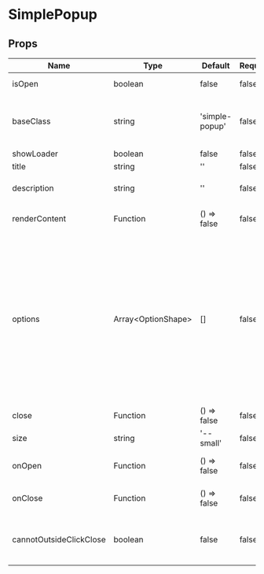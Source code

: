 # SimplePopup

## Props
| Name                    | Type                     | Default        | Required | Description                                                                                                                                                                                                                                                                                                                                      |
| ----------------------- | ------------------------ | -------------- | -------- | ------------------------------------------------------------------------------------------------------------------------------------------------------------------------------------------------------------------------------------------------------------------------------------------------------------------------------------------------ |
| isOpen                  | boolean                  | false          | false    | if true, component will be visible                                                                                                                                                                                                                                                                                                               |
| baseClass               | string                   | 'simple-popup' | false    | css class given to root div of this component. All child css classes will<br>have `baseClass` prepended to it                                                                                                                                                                                                                                    |
| showLoader              | boolean                  | false          | false    | if true, loader shows                                                                                                                                                                                                                                                                                                                            |
| title                   | string                   | ''             | false    | String title for modal                                                                                                                                                                                                                                                                                                                           |
| description             | string                   | ''             | false    | String that displays in `div.${baseClass}__body` of modal                                                                                                                                                                                                                                                                                        |
| renderContent           | Function                 | () => false    | false    | Function that renders jsx in place of `description`                                                                                                                                                                                                                                                                                              |
| options                 | Array&lt;OptionShape&gt; | []             | false    | Array of object that used to render the footer buttons of modal. Each object<br>has the following `PropShape`:<br>- `cb`: Function (callback function triggered on click),<br>- `buttonText`: string (text for button),<br>- `buttonClass`: string (css class assign to button element),<br>- `dataQeId`: string (unique identifier for button), |
| close                   | Function                 | () => false    | false    | Function triggered to hide visibility of modal                                                                                                                                                                                                                                                                                                   |
| size                    | string                   | '--small'      | false    | Size set for `<Overlay>`'s `size` prop                                                                                                                                                                                                                                                                                                           |
| onOpen                  | Function                 | () => false    | false    | Callback function triggered when modal transitions to visible                                                                                                                                                                                                                                                                                    |
| onClose                 | Function                 | () => false    | false    | Callback function triggered when modal transitions not visible                                                                                                                                                                                                                                                                                   |
| cannotOutsideClickClose | boolean                  | false          | false    | if true, modal cannot close when clicking outside the bound field of<br>`div.${baseClass}`                                                                                                                                                                                                                                                       |
